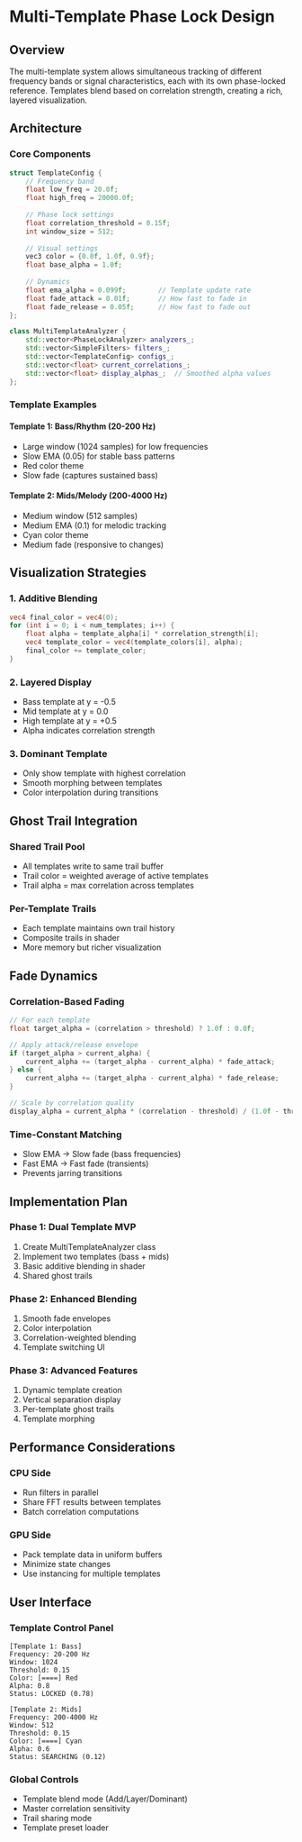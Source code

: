 # Multi-Template Phase Lock Design

## Overview
The multi-template system allows simultaneous tracking of different frequency bands or signal characteristics, each with its own phase-locked reference. Templates blend based on correlation strength, creating a rich, layered visualization.

## Architecture

### Core Components

```cpp
struct TemplateConfig {
    // Frequency band
    float low_freq = 20.0f;
    float high_freq = 20000.0f;
    
    // Phase lock settings
    float correlation_threshold = 0.15f;
    int window_size = 512;
    
    // Visual settings
    vec3 color = {0.0f, 1.0f, 0.9f};
    float base_alpha = 1.0f;
    
    // Dynamics
    float ema_alpha = 0.099f;        // Template update rate
    float fade_attack = 0.01f;       // How fast to fade in
    float fade_release = 0.05f;      // How fast to fade out
};

class MultiTemplateAnalyzer {
    std::vector<PhaseLockAnalyzer> analyzers_;
    std::vector<SimpleFilters> filters_;
    std::vector<TemplateConfig> configs_;
    std::vector<float> current_correlations_;
    std::vector<float> display_alphas_;  // Smoothed alpha values
};
```

### Template Examples

#### Template 1: Bass/Rhythm (20-200 Hz)
- Large window (1024 samples) for low frequencies
- Slow EMA (0.05) for stable bass patterns
- Red color theme
- Slow fade (captures sustained bass)

#### Template 2: Mids/Melody (200-4000 Hz)
- Medium window (512 samples)
- Medium EMA (0.1) for melodic tracking
- Cyan color theme
- Medium fade (responsive to changes)

## Visualization Strategies

### 1. Additive Blending
```glsl
vec4 final_color = vec4(0);
for (int i = 0; i < num_templates; i++) {
    float alpha = template_alpha[i] * correlation_strength[i];
    vec4 template_color = vec4(template_colors[i], alpha);
    final_color += template_color;
}
```

### 2. Layered Display
- Bass template at y = -0.5
- Mid template at y = 0.0  
- High template at y = +0.5
- Alpha indicates correlation strength

### 3. Dominant Template
- Only show template with highest correlation
- Smooth morphing between templates
- Color interpolation during transitions

## Ghost Trail Integration

### Shared Trail Pool
- All templates write to same trail buffer
- Trail color = weighted average of active templates
- Trail alpha = max correlation across templates

### Per-Template Trails
- Each template maintains own trail history
- Composite trails in shader
- More memory but richer visualization

## Fade Dynamics

### Correlation-Based Fading
```cpp
// For each template
float target_alpha = (correlation > threshold) ? 1.0f : 0.0f;

// Apply attack/release envelope
if (target_alpha > current_alpha) {
    current_alpha += (target_alpha - current_alpha) * fade_attack;
} else {
    current_alpha += (target_alpha - current_alpha) * fade_release;
}

// Scale by correlation quality
display_alpha = current_alpha * (correlation - threshold) / (1.0f - threshold);
```

### Time-Constant Matching
- Slow EMA → Slow fade (bass frequencies)
- Fast EMA → Fast fade (transients)
- Prevents jarring transitions

## Implementation Plan

### Phase 1: Dual Template MVP
1. Create MultiTemplateAnalyzer class
2. Implement two templates (bass + mids)
3. Basic additive blending in shader
4. Shared ghost trails

### Phase 2: Enhanced Blending
1. Smooth fade envelopes
2. Color interpolation
3. Correlation-weighted blending
4. Template switching UI

### Phase 3: Advanced Features
1. Dynamic template creation
2. Vertical separation display
3. Per-template ghost trails
4. Template morphing

## Performance Considerations

### CPU Side
- Run filters in parallel
- Share FFT results between templates
- Batch correlation computations

### GPU Side  
- Pack template data in uniform buffers
- Minimize state changes
- Use instancing for multiple templates

## User Interface

### Template Control Panel
```
[Template 1: Bass]
Frequency: 20-200 Hz
Window: 1024
Threshold: 0.15
Color: [====] Red
Alpha: 0.8
Status: LOCKED (0.78)

[Template 2: Mids]  
Frequency: 200-4000 Hz
Window: 512
Threshold: 0.15  
Color: [====] Cyan
Alpha: 0.6
Status: SEARCHING (0.12)
```

### Global Controls
- Template blend mode (Add/Layer/Dominant)
- Master correlation sensitivity
- Trail sharing mode
- Template preset loader